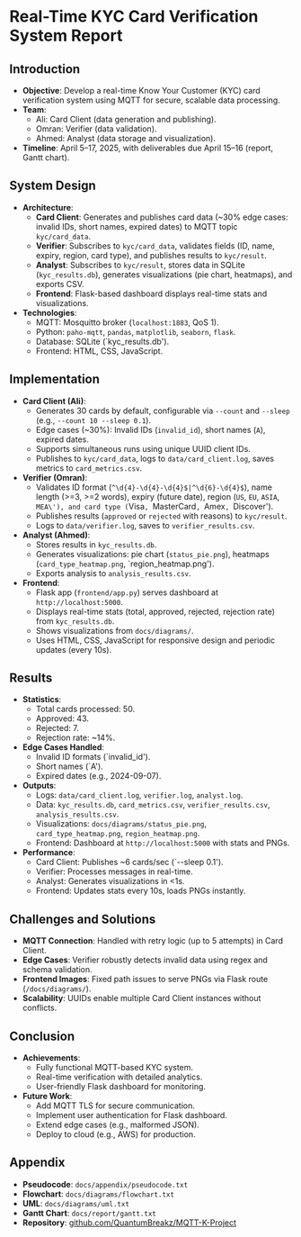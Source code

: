 # Real-Time KYC Card Verification System Report

## Introduction
- **Objective**: Develop a real-time Know Your Customer (KYC) card verification system using MQTT for secure, scalable data processing.
- **Team**:
  - Ali: Card Client (data generation and publishing).
  - Omran: Verifier (data validation).
  - Ahmed: Analyst (data storage and visualization).
- **Timeline**: April 5–17, 2025, with deliverables due April 15–16 (report, Gantt chart).

## System Design
- **Architecture**:
  - **Card Client**: Generates and publishes card data (~30% edge cases: invalid IDs, short names, expired dates) to MQTT topic `kyc/card_data`.
  - **Verifier**: Subscribes to `kyc/card_data`, validates fields (ID, name, expiry, region, card type), and publishes results to `kyc/result`.
  - **Analyst**: Subscribes to `kyc/result`, stores data in SQLite (`kyc_results.db`), generates visualizations (pie chart, heatmaps), and exports CSV.
  - **Frontend**: Flask-based dashboard displays real-time stats and visualizations.
- **Technologies**:
  - MQTT: Mosquitto broker (`localhost:1883`, QoS 1).
  - Python: `paho-mqtt`, `pandas`, `matplotlib`, `seaborn`, `flask`.
  - Database: SQLite (`kyc_results.db\').
  - Frontend: HTML, CSS, JavaScript.

## Implementation
- **Card Client (Ali)**:
  - Generates 30 cards by default, configurable via `--count` and `--sleep` (e.g., `--count 10 --sleep 0.1`).
  - Edge cases (~30%): Invalid IDs (`invalid_id`), short names (`A`), expired dates.
  - Supports simultaneous runs using unique UUID client IDs.
  - Publishes to `kyc/card_data`, logs to `data/card_client.log`, saves metrics to `card_metrics.csv`.
- **Verifier (Omran)**:
  - Validates ID format (`^\d{4}-\d{4}-\d{4}$|^\d{6}-\d{4}$`), name length (\>=3, >=2 words), expiry (future date), region (`US`, `EU`, `ASIA`, `MEA\'), and card type (`Visa`, `MasterCard`, `Amex`, `Discover\').
  - Publishes results (`approved` or `rejected` with reasons) to `kyc/result`.
  - Logs to `data/verifier.log`, saves to `verifier_results.csv`.
- **Analyst (Ahmed)**:
  - Stores results in `kyc_results.db`.
  - Generates visualizations: pie chart (`status_pie.png`), heatmaps (`card_type_heatmap.png`, `region_heatmap.png\').
  - Exports analysis to `analysis_results.csv`.
- **Frontend**:
  - Flask app (`frontend/app.py`) serves dashboard at `http://localhost:5000`.
  - Displays real-time stats (total, approved, rejected, rejection rate) from `kyc_results.db`.
  - Shows visualizations from `docs/diagrams/`.
  - Uses HTML, CSS, JavaScript for responsive design and periodic updates (every 10s).

## Results
- **Statistics**:
  - Total cards processed: 50.
  - Approved: 43.
  - Rejected: 7.
  - Rejection rate: ~14%.
- **Edge Cases Handled**:
  - Invalid ID formats (`invalid_id\').
  - Short names (`A\').
  - Expired dates (e.g., 2024-09-07).
- **Outputs**:
  - Logs: `data/card_client.log`, `verifier.log`, `analyst.log`.
  - Data: `kyc_results.db`, `card_metrics.csv`, `verifier_results.csv`, `analysis_results.csv`.
  - Visualizations: `docs/diagrams/status_pie.png`, `card_type_heatmap.png`, `region_heatmap.png`.
  - Frontend: Dashboard at `http://localhost:5000` with stats and PNGs.
- **Performance**:
  - Card Client: Publishes ~6 cards/sec (`--sleep 0.1\').
  - Verifier: Processes messages in real-time.
  - Analyst: Generates visualizations in <1s.
  - Frontend: Updates stats every 10s, loads PNGs instantly.

## Challenges and Solutions
- **MQTT Connection**: Handled with retry logic (up to 5 attempts) in Card Client.
- **Edge Cases**: Verifier robustly detects invalid data using regex and schema validation.
- **Frontend Images**: Fixed path issues to serve PNGs via Flask route (`/docs/diagrams/`).
- **Scalability**: UUIDs enable multiple Card Client instances without conflicts.

## Conclusion
- **Achievements**:
  - Fully functional MQTT-based KYC system.
  - Real-time verification with detailed analytics.
  - User-friendly Flask dashboard for monitoring.
- **Future Work**:
  - Add MQTT TLS for secure communication.
  - Implement user authentication for Flask dashboard.
  - Extend edge cases (e.g., malformed JSON).
  - Deploy to cloud (e.g., AWS) for production.

## Appendix
- **Pseudocode**: `docs/appendix/pseudocode.txt`
- **Flowchart**: `docs/diagrams/flowchart.txt`
- **UML**: `docs/diagrams/uml.txt`
- **Gantt Chart**: `docs/report/gantt.txt`
- **Repository**: [github.com/QuantumBreakz/MQTT-K-Project](https://github.com/QuantumBreakz/MQTT-K-Project)
